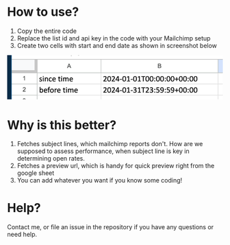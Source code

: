 # How to use?
1. Copy the entire code
2. Replace the list id and api key in the code with your Mailchimp setup
3. Create two cells with start and end date as shown in screenshot below

![Google sheet screenshot](screenshot1.png "Setup these cells in the same location for the script to work properly")

# Why is this better?
1. Fetches subject lines, which mailchimp reports don't. How are we supposed to assess performance, when subject line is key in determining open rates.
2. Fetches a preview url, which is handy for quick preview right from the google sheet
3. You can add whatever you want if you know some coding!

# Help?
Contact me, or file an issue in the repository if you have any questions or need help.
